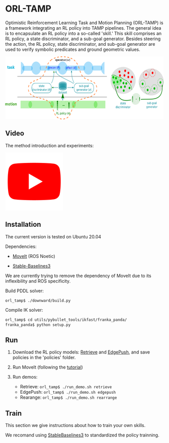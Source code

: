 # ORL-TAMP

Optimistic Reinforcement Learning Task and Motion Planning (ORL-TAMP) is a framework integrating an RL policy into TAMP pipelines. The general idea is to encapsulate an RL policy into a so-called 'skill.' This skill comprises an RL policy, a state discriminator, and a sub-goal generator. Besides steering the action, the RL policy, state discriminator, and sub-goal generator are used to verify symbolic predicates and ground geometric values.

<img src="pics/structure.png" height="200">
<!-- <img src="images/continuous_tamp.png" height="100">&emsp;<img src="images/motion.png" height="100"> -->

## Video
The method introduction and experiments:

[![Watch the video](https://github.com/Gaoyuan-Liu/Non-prehensile-Augmented-TAMP/blob/main/pics/youtube.png)](https://youtu.be/mlLTIFM01ig)

## Installation 
   
   The current version is tested on Ubuntu 20.04
   
   Dependencies:
   
   * [MoveIt](https://moveit.ros.org/) (ROS Noetic)

   * [Stable-Baselines3](https://github.com/DLR-RM/stable-baselines3/tree/master)

   We are currently trying to remove the dependency of MoveIt due to its inflexibility and ROS specificity.

   Build PDDL solver:
   ```
   orl_tamp$ ./downward/build.py
   ```

   Compile IK solver:
   ```
   orl_tamp$ cd utils/pybullet_tools/ikfast/franka_panda/
   franka_panda$ python setup.py
   ```



## Run
   
   1. Download the RL policy models: [Retrieve](https://drive.google.com/file/d/1UGd9uoGRnoQsUGBsJQmJ6i1QxkTuBz9B/view?usp=drive_link) and [EdgePush](https://drive.google.com/file/d/1tdIOrf1GFvP4PCmKRepSF5rJe3CE-rUU/view?usp=drive_link), and save policies in the 'policies' folder. 

   2. Run MoveIt (following the [tutorial](https://ros-planning.github.io/moveit_tutorials/))

   3. Run demos:
      * Retrieve: `orl_tamp$ ./run_demo.sh retrieve`
      * EdgePush: `orl_tamp$ ./run_demo.sh edgepush`
      * Rearange: `orl_tamp$ ./run_demo.sh rearrange`

## Train 
   
   This section we give instructions about how to train your own skills. 

   We recomand using [StableBaselines3](https://stable-baselines3.readthedocs.io/en/master/) to standardized the policy trainning. 